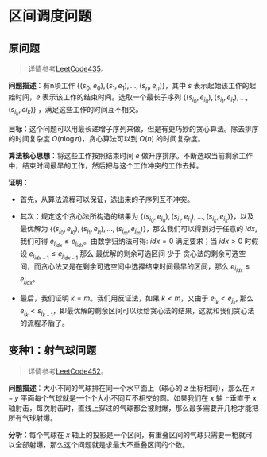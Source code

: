 # 区间调度问题

## 原问题

> 详情参考[LeetCode435](https://leetcode-cn.com/problems/non-overlapping-intervals/)。

**问题描述**：有n项工作 $\{(s_0, e_0), (s_1, e_1), \ldots, (s_n, e_n)\}$，其中 $s$ 表示起始该工作的起始时间，$e$ 表示该工作的结束时间。选取一个最长子序列 $\{(s_{i_0}, e_{i_0}), (s_{i_1}, e_{i_1}), \ldots, (s_{i_k}, e{i_k})\}$ ，满足这些工作的时间互不相交。

**目标**：这个问题可以用最长递增子序列来做，但是有更巧妙的贪心算法。除去排序的时间复杂度 $O(n\log n)$，贪心算法可以到 $O(n)$ 的时间复杂度。

**算法核心思想**：将这些工作按照结束时间 $e$ 做升序排序。不断选取当前剩余工作中，结束时间最早的工作，然后把与这个工作冲突的工作去掉。

**证明**：

- 首先，从算法流程可以保证，选出来的子序列互不冲突。

- 其次：规定这个贪心法所构造的结果为 $\{(s_{i_0}, e_{i_0}), (s_{i_1}, e_{i_1}), \ldots, (s_{i_k}, e_{i_k})\}$，以及最优解为 $\{(s_{j_0}, e_{j_0}), (s_{j_1}, e_{j_1}), \ldots, (s_{j_m}, e_{j_m})\}$，那么我们可以得到对于任意的 $idx$, 我们可得 $e_{i_{idx}} \le e_{j_{idx}}$。由数学归纳法可得: $idx = 0$ 满足要求；当 $idx > 0$ 时假设 $e_{i_{idx - 1}} \le e_{j_{idx - 1}}$ 那么 最优解的剩余可选区间 少于 贪心法的剩余可选空间，而贪心法又是在剩余可选空间中选择结束时间最早的区间，那么 $e_{i_{idx}} \le e_{j_{idx}}$。

- 最后，我们证明 $k = m$。我们用反证法，如果 $k < m$，又由于 $e_{i_{k}} < e_{j_{k}}$, 那么 $e_{i_{k}} < s_{j_{k+1}}$，即最优解的剩余区间可以续给贪心法的结果，这就和我们贪心法的流程矛盾了。


## 变种1：射气球问题

> 详情参考[LeetCode452](https://leetcode-cn.com/problems/minimum-number-of-arrows-to-burst-balloons/)。

**问题描述**：大小不同的气球排在同一个水平面上（球心的 $z$ 坐标相同），那么在 $x-y$ 平面每个气球就是一个个大小不同互不相交的圆。如果我们在 $x$ 轴上垂直于 $x$ 轴射击，每次射击时，直线上穿过的气球都会被射爆，那么最多需要开几枪才能把所有气球射爆。

**分析**：每个气球在 $x$ 轴上的投影是一个区间，有重叠区间的气球只需要一枪就可以全部射爆，那么这个问题就是求最大不重叠区间的个数。
